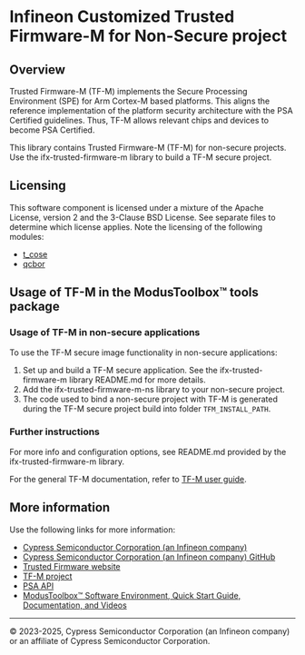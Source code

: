 ﻿# Infineon Customized Trusted Firmware-M for Non-Secure project

## Overview
Trusted Firmware-M (TF-M) implements the Secure Processing Environment (SPE)
for Arm Cortex-M based platforms. This aligns the reference implementation of the platform security architecture
with the PSA Certified guidelines. Thus, TF-M allows relevant chips and devices to become PSA Certified.

This library contains Trusted Firmware-M (TF-M) for non-secure projects. Use the ifx-trusted-firmware-m
library to build a TF-M secure project.

## Licensing
This software component is licensed under a mixture of the Apache License,
version 2 and the 3-Clause BSD License. See separate files to
determine which license applies. Note the licensing of the
following modules:
* [t_cose](https://github.com/Infineon/trusted-firmware-m/blob/master/src/lib/ext/t_cose/LICENSE)
* [qcbor](https://github.com/Infineon/trusted-firmware-m/blob/master/src/ext/qcbor/README.md)

## Usage of TF-M in the ModusToolbox™ tools package
### Usage of TF-M in non-secure applications
To use the TF-M secure image functionality in non-secure applications:
1. Set up and build a TF-M secure application. See the ifx-trusted-firmware-m library README.md for more
   details.
2. Add the ifx-trusted-firmware-m-ns library to your non-secure project.
3. The code used to bind a non-secure project with TF-M is generated during the TF-M secure
   project build into folder `TFM_INSTALL_PATH`.

### Further instructions
For more info and configuration options,
see README.md provided by the ifx-trusted-firmware-m library.

For the general TF-M documentation, refer to
[TF-M user guide](https://tf-m-user-guide.trustedfirmware.org/index.html).

## More information
Use the following links for more information:
* [Cypress Semiconductor Corporation (an Infineon company)](https://www.infineon.com)
* [Cypress Semiconductor Corporation (an Infineon company) GitHub](https://github.com/Infineon)
* [Trusted Firmware website](https://www.trustedfirmware.org)
* [TF-M project](https://www.trustedfirmware.org/projects/tf-m)
* [PSA API](https://github.com/ARM-software/psa-arch-tests/tree/master/api-specs)
* [ModusToolbox™ Software Environment, Quick Start Guide, Documentation, and Videos](https://www.infineon.com/cms/en/design-support/tools/sdk/modustoolbox-software)

---
© 2023-2025, Cypress Semiconductor Corporation (an Infineon company) or an affiliate of Cypress Semiconductor Corporation.
